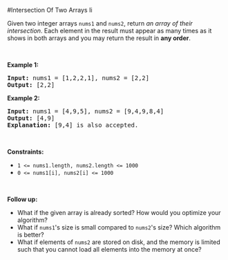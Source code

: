#Intersection Of Two Arrays Ii
<p>Given two integer arrays <code>nums1</code> and <code>nums2</code>, return <em>an array of their intersection</em>. Each element in the result must appear as many times as it shows in both arrays and you may return the result in <strong>any order</strong>.</p>
<p> </p>
<p><strong class="example">Example 1:</strong></p>
<pre><strong>Input:</strong> nums1 = [1,2,2,1], nums2 = [2,2]
<strong>Output:</strong> [2,2]
</pre>
<p><strong class="example">Example 2:</strong></p>
<pre><strong>Input:</strong> nums1 = [4,9,5], nums2 = [9,4,9,8,4]
<strong>Output:</strong> [4,9]
<strong>Explanation:</strong> [9,4] is also accepted.
</pre>
<p> </p>
<p><strong>Constraints:</strong></p>
<ul>
<li><code>1 &lt;= nums1.length, nums2.length &lt;= 1000</code></li>
<li><code>0 &lt;= nums1[i], nums2[i] &lt;= 1000</code></li>
</ul>
<p> </p>
<p><strong>Follow up:</strong></p>
<ul>
<li>What if the given array is already sorted? How would you optimize your algorithm?</li>
<li>What if <code>nums1</code>'s size is small compared to <code>nums2</code>'s size? Which algorithm is better?</li>
<li>What if elements of <code>nums2</code> are stored on disk, and the memory is limited such that you cannot load all elements into the memory at once?</li>
</ul>
